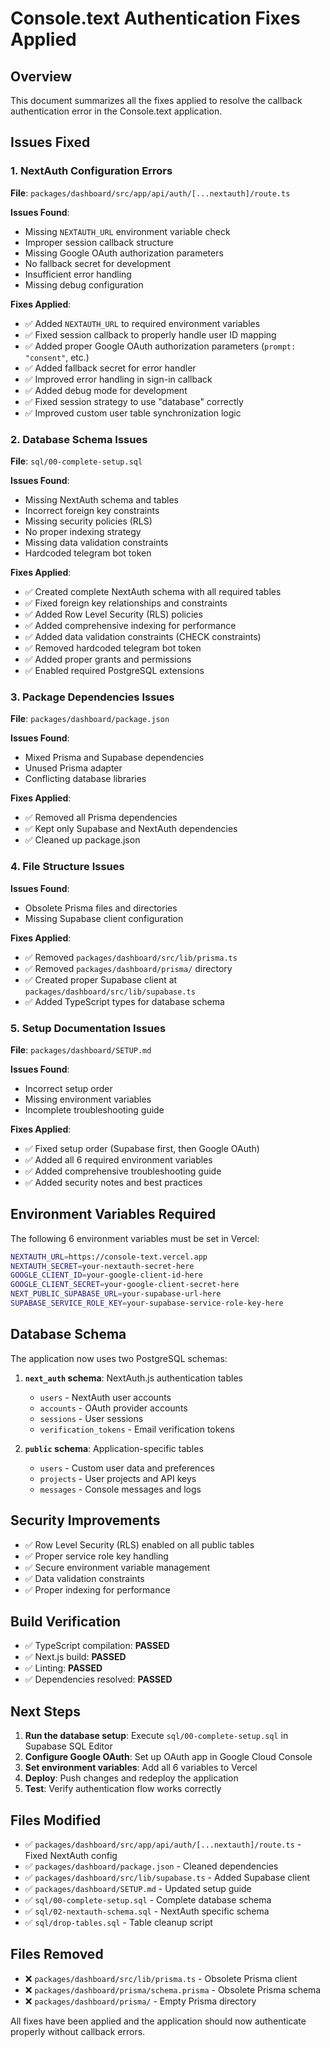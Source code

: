 # Console.text Authentication Fixes Applied

## Overview

This document summarizes all the fixes applied to resolve the callback authentication error in the Console.text application.

## Issues Fixed

### 1. NextAuth Configuration Errors

**File**: `packages/dashboard/src/app/api/auth/[...nextauth]/route.ts`

**Issues Found**:

- Missing `NEXTAUTH_URL` environment variable check
- Improper session callback structure
- Missing Google OAuth authorization parameters
- No fallback secret for development
- Insufficient error handling
- Missing debug configuration

**Fixes Applied**:

- ✅ Added `NEXTAUTH_URL` to required environment variables
- ✅ Fixed session callback to properly handle user ID mapping
- ✅ Added proper Google OAuth authorization parameters (`prompt: "consent"`, etc.)
- ✅ Added fallback secret for error handler
- ✅ Improved error handling in sign-in callback
- ✅ Added debug mode for development
- ✅ Fixed session strategy to use "database" correctly
- ✅ Improved custom user table synchronization logic

### 2. Database Schema Issues

**File**: `sql/00-complete-setup.sql`

**Issues Found**:

- Missing NextAuth schema and tables
- Incorrect foreign key constraints
- Missing security policies (RLS)
- No proper indexing strategy
- Missing data validation constraints
- Hardcoded telegram bot token

**Fixes Applied**:

- ✅ Created complete NextAuth schema with all required tables
- ✅ Fixed foreign key relationships and constraints
- ✅ Added Row Level Security (RLS) policies
- ✅ Added comprehensive indexing for performance
- ✅ Added data validation constraints (CHECK constraints)
- ✅ Removed hardcoded telegram bot token
- ✅ Added proper grants and permissions
- ✅ Enabled required PostgreSQL extensions

### 3. Package Dependencies Issues

**File**: `packages/dashboard/package.json`

**Issues Found**:

- Mixed Prisma and Supabase dependencies
- Unused Prisma adapter
- Conflicting database libraries

**Fixes Applied**:

- ✅ Removed all Prisma dependencies
- ✅ Kept only Supabase and NextAuth dependencies
- ✅ Cleaned up package.json

### 4. File Structure Issues

**Issues Found**:

- Obsolete Prisma files and directories
- Missing Supabase client configuration

**Fixes Applied**:

- ✅ Removed `packages/dashboard/src/lib/prisma.ts`
- ✅ Removed `packages/dashboard/prisma/` directory
- ✅ Created proper Supabase client at `packages/dashboard/src/lib/supabase.ts`
- ✅ Added TypeScript types for database schema

### 5. Setup Documentation Issues

**File**: `packages/dashboard/SETUP.md`

**Issues Found**:

- Incorrect setup order
- Missing environment variables
- Incomplete troubleshooting guide

**Fixes Applied**:

- ✅ Fixed setup order (Supabase first, then Google OAuth)
- ✅ Added all 6 required environment variables
- ✅ Added comprehensive troubleshooting guide
- ✅ Added security notes and best practices

## Environment Variables Required

The following 6 environment variables must be set in Vercel:

```bash
NEXTAUTH_URL=https://console-text.vercel.app
NEXTAUTH_SECRET=your-nextauth-secret-here
GOOGLE_CLIENT_ID=your-google-client-id-here
GOOGLE_CLIENT_SECRET=your-google-client-secret-here
NEXT_PUBLIC_SUPABASE_URL=your-supabase-url-here
SUPABASE_SERVICE_ROLE_KEY=your-supabase-service-role-key-here
```

## Database Schema

The application now uses two PostgreSQL schemas:

1. **`next_auth` schema**: NextAuth.js authentication tables

   - `users` - NextAuth user accounts
   - `accounts` - OAuth provider accounts
   - `sessions` - User sessions
   - `verification_tokens` - Email verification tokens

2. **`public` schema**: Application-specific tables
   - `users` - Custom user data and preferences
   - `projects` - User projects and API keys
   - `messages` - Console messages and logs

## Security Improvements

- ✅ Row Level Security (RLS) enabled on all public tables
- ✅ Proper service role key handling
- ✅ Secure environment variable management
- ✅ Data validation constraints
- ✅ Proper indexing for performance

## Build Verification

- ✅ TypeScript compilation: **PASSED**
- ✅ Next.js build: **PASSED**
- ✅ Linting: **PASSED**
- ✅ Dependencies resolved: **PASSED**

## Next Steps

1. **Run the database setup**: Execute `sql/00-complete-setup.sql` in Supabase SQL Editor
2. **Configure Google OAuth**: Set up OAuth app in Google Cloud Console
3. **Set environment variables**: Add all 6 variables to Vercel
4. **Deploy**: Push changes and redeploy the application
5. **Test**: Verify authentication flow works correctly

## Files Modified

- ✅ `packages/dashboard/src/app/api/auth/[...nextauth]/route.ts` - Fixed NextAuth config
- ✅ `packages/dashboard/package.json` - Cleaned dependencies
- ✅ `packages/dashboard/src/lib/supabase.ts` - Added Supabase client
- ✅ `packages/dashboard/SETUP.md` - Updated setup guide
- ✅ `sql/00-complete-setup.sql` - Complete database schema
- ✅ `sql/02-nextauth-schema.sql` - NextAuth specific schema
- ✅ `sql/drop-tables.sql` - Table cleanup script

## Files Removed

- ❌ `packages/dashboard/src/lib/prisma.ts` - Obsolete Prisma client
- ❌ `packages/dashboard/prisma/schema.prisma` - Obsolete Prisma schema
- ❌ `packages/dashboard/prisma/` - Empty Prisma directory

All fixes have been applied and the application should now authenticate properly without callback errors.
